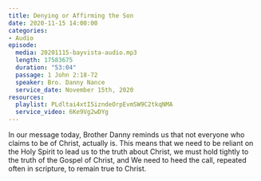```yaml
---
title: Denying or Affirming the Son
date: 2020-11-15 14:00:00
categories:
- Audio
episode:
  media: 20201115-bayvista-audio.mp3
  length: 17583675
  duration: "53:04"
  passage: 1 John 2:18-72
  speaker: Bro. Danny Nance
  service_date: November 15th, 2020
resources:
  playlist: PLdltai4xtI5izndeOrpEvmSW9C2tkqNMA
  service_video: 6Ke9Vg2wDYg
---
```

In our message today, Brother Danny reminds us that not everyone who claims to be of Christ, actually is.  This means that we need to be reliant on the Holy Spirit to lead us to the truth about Christ, we must hold tightly to the truth of the Gospel of Christ, and We need to heed the call, repeated often in scripture, to remain true to Christ.  